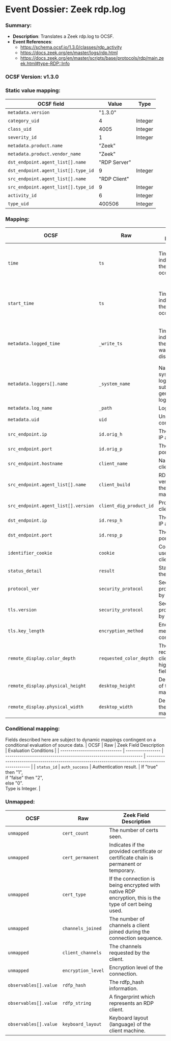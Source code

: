 # Event Dossier: Zeek rdp.log
### Summary:
- **Description**: Translates a Zeek rdp.log to OCSF. 
- **Event References**:
  - https://schema.ocsf.io/1.3.0/classes/rdp_activity
  - https://docs.zeek.org/en/master/logs/rdp.html
  - https://docs.zeek.org/en/master/scripts/base/protocols/rdp/main.zeek.html#type-RDP::Info

 ### OCSF Version: v1.3.0
 

  ### Static value mapping:
| OCSF field                          | Value        | Type       |
| ----------------------------------- | ------------ | ---------- |
| `metadata.version`                  | "1.3.0"      |            |
| `category_uid`                      | 4            | Integer    |
| `class_uid`                         | 4005         | Integer    |
| `severity_id`                       | 1            | Integer    |
| `metadata.product.name`             | "Zeek"       |            |
| `metadata.product.vendor_name`      | "Zeek"       |            |
| `dst_endpoint.agent_list[].name`    | "RDP Server" |            |
| `dst_endpoint.agent_list[].type_id` | 9            | Integer    |
| `src_endpoint.agent_list[].name`    | "RDP Client" |            |
| `src_endpoint.agent_list[].type_id` | 9            | Integer    |
| `activity_id`                       | 6            | Integer    |
| `type_uid`                          | 400506       | Integer    |


 ### Mapping:

| OCSF                           | Raw                    | Zeek Field Description                                                                  | Notes                   |
| ------------------------------ | ---------------------- | --------------------------------------------------------------------------------------- | ----------------------- |
| `time`                         | `ts`                   | Timestamp indicating when the event occurred.                                           | Convert to epoch value. <br>Type is Integer. |
| `start_time`                   | `ts`                   | Timestamp indicating when the event occurred.                                           | Convert to epoch value. <br>Type is Integer. |
| `metadata.logged_time`         | `_write_ts`            | Timestamp indicating when the log entry was written to disk.                            | Convert to epoch value. <br>Type is Integer. |
| `metadata.loggers[].name`      | `_system_name`         | Name of the system or logging subsystem generating the log entry.                       |                         |
| `metadata.log_name`            | `_path`                | Log name.                                                                               |                         |
| `metadata.uid`                 | `uid`                  | Unique ID for the connection.                                                           |                         |
| `src_endpoint.ip`              | `id.orig_h`            | The originator’s IP address.                                                            |                         |
| `src_endpoint.port`            | `id.orig_p`            | The originator’s port number.                                                           | Type is Integer.        |
| `src_endpoint.hostname`        | `client_name`          | Name of the client machine.                                                             |                         |
| `src_endpoint.agent_list[].name` | `client_build`       | RDP client version used by the client machine.                                          |                         |
| `src_endpoint.agent_list[].version` | `client_dig_product_id` | Product ID of the client machine.                                                 |                         |
| `dst_endpoint.ip`              | `id.resp_h`            | The responder’s IP address.                                                             |                         |
| `dst_endpoint.port`            | `id.resp_p`            | The responder’s port number.                                                            | Type is Integer.        |
| `identifier_cookie`            | `cookie`               | Cookie value used by the client machine.                                                |                         |
| `status_detail`                | `result`               | Status result for the connection.                                                       |                         |
| `protocol_ver`                 | `security_protocol`    | Security protocol chosen by the server.                                                 |                         |
| `tls.version`                  | `security_protocol`    | Security protocol chosen by the server.                                                 |                         |
| `tls.key_length`               | `encryption_method`    | Encryption method of the connection.                                                    | Type is Integer.        |
| `remote_display.color_depth`   | `requested_color_depth`| The color depth requested by the client in the high_color_depth field.                  | Type is Integer.        |
| `remote_display.physical_height` | `desktop_height`     | Desktop height of the client machine.                                                   |                         |
| `remote_display.physical_width` | `desktop_width`       | Desktop width of the client machine.                                                    |                         |


 ### Conditional mapping:
Fields described here are subject to dynamic mappings contingent on a conditional evaluation of source data.
| OCSF                           | Raw               | Zeek Field Description                                              | Evaluation Conditions                                                                               |
| ------------------------------ | ----------------- | ------------------------------------------------------------------- | --------------------------------------------------------------------------------------------------- |
| `status_id`                    | `auth_success`    | Authentication result.                                              | If "true" then "1", <br>if "false" then "2", <br>else "0". <br>Type is Integer.                    |


 ### Unmapped:
| OCSF                     | Raw                | Zeek Field Description                                                                  |
| -------------------------| -------------------| --------------------------------------------------------------------------------------- |
| `unmapped`               | `cert_count`       | The number of certs seen.                                                               |
| `unmapped`               | `cert_permanent`   | Indicates if the provided certificate or certificate chain is permanent or temporary.   |
| `unmapped`               | `cert_type`        | If the connection is being encrypted with native RDP encryption, this is the type of cert being used. |
| `unmapped`               | `channels_joined`  | The number of channels a client joined during the connection sequence.                  |
| `unmapped`               | `client_channels`  | The channels requested by the client.                                                   |
| `unmapped`               | `encryption_level` | Encryption level of the connection.                                                     |
| `observables[].value`          | `rdfp_hash`       | The rdfp_hash information.                                                              | In an object where `observables[].type_id` = "30", <br>and `observables[].name` = "rdfp_hash".       |
| `observables[].value`          | `rdfp_string`     | A fingerprint which represents an RDP client.                                           | In an object where `observables[].type_id` = "99", <br>and `observables[].type` = "RDP client fingerprint" <br>and `observables[].name` = "rdfp_string".          |
| `observables[].value`          | `keyboard_layout` | Keyboard layout (language) of the client machine.                                       | In an object where `observables[].type_id` = "99", <br>and `observables[].type` = "Client machine keyboard layout language",  <br>and `observables[].name` = "keyboard_layout".          |